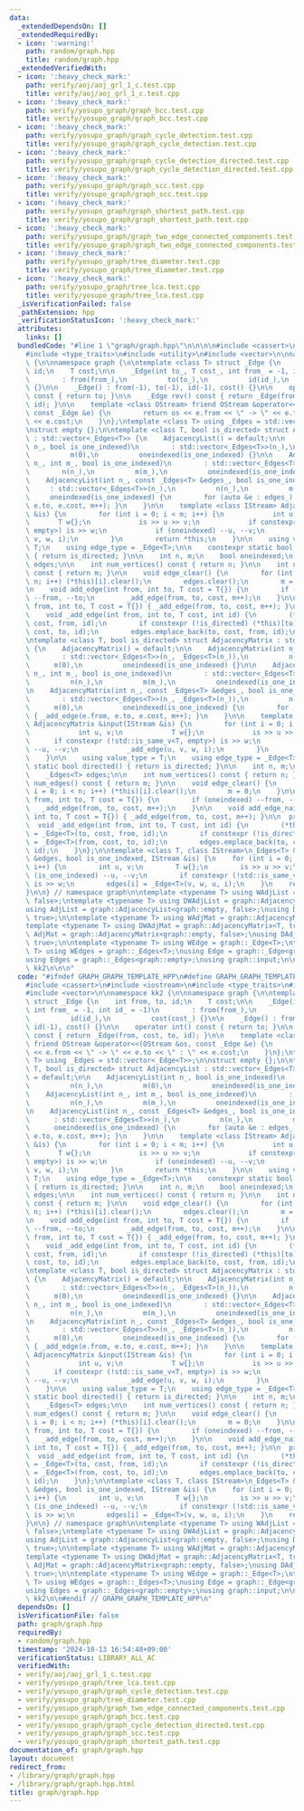 ```yaml
---
data:
  _extendedDependsOn: []
  _extendedRequiredBy:
  - icon: ':warning:'
    path: random/graph.hpp
    title: random/graph.hpp
  _extendedVerifiedWith:
  - icon: ':heavy_check_mark:'
    path: verify/aoj/aoj_grl_1_c.test.cpp
    title: verify/aoj/aoj_grl_1_c.test.cpp
  - icon: ':heavy_check_mark:'
    path: verify/yosupo_graph/graph_bcc.test.cpp
    title: verify/yosupo_graph/graph_bcc.test.cpp
  - icon: ':heavy_check_mark:'
    path: verify/yosupo_graph/graph_cycle_detection.test.cpp
    title: verify/yosupo_graph/graph_cycle_detection.test.cpp
  - icon: ':heavy_check_mark:'
    path: verify/yosupo_graph/graph_cycle_detection_directed.test.cpp
    title: verify/yosupo_graph/graph_cycle_detection_directed.test.cpp
  - icon: ':heavy_check_mark:'
    path: verify/yosupo_graph/graph_scc.test.cpp
    title: verify/yosupo_graph/graph_scc.test.cpp
  - icon: ':heavy_check_mark:'
    path: verify/yosupo_graph/graph_shortest_path.test.cpp
    title: verify/yosupo_graph/graph_shortest_path.test.cpp
  - icon: ':heavy_check_mark:'
    path: verify/yosupo_graph/graph_two_edge_connected_components.test.cpp
    title: verify/yosupo_graph/graph_two_edge_connected_components.test.cpp
  - icon: ':heavy_check_mark:'
    path: verify/yosupo_graph/tree_diameter.test.cpp
    title: verify/yosupo_graph/tree_diameter.test.cpp
  - icon: ':heavy_check_mark:'
    path: verify/yosupo_graph/tree_lca.test.cpp
    title: verify/yosupo_graph/tree_lca.test.cpp
  _isVerificationFailed: false
  _pathExtension: hpp
  _verificationStatusIcon: ':heavy_check_mark:'
  attributes:
    links: []
  bundledCode: "#line 1 \"graph/graph.hpp\"\n\n\n\n#include <cassert>\n#include <iostream>\n\
    #include <type_traits>\n#include <utility>\n#include <vector>\n\nnamespace kk2\
    \ {\n\nnamespace graph {\n\ntemplate <class T> struct _Edge {\n    int from, to,\
    \ id;\n    T cost;\n\n    _Edge(int to_, T cost_, int from_ = -1, int id_ = -1)\n\
    \        : from(from_),\n          to(to_),\n          id(id_),\n          cost(cost_)\
    \ {}\n\n    _Edge() : from(-1), to(-1), id(-1), cost() {}\n\n    operator int()\
    \ const { return to; }\n\n    _Edge rev() const { return _Edge(from, cost, to,\
    \ id); }\n\n    template <class OStream> friend OStream &operator<<(OStream &os,\
    \ const _Edge &e) {\n        return os << e.from << \" -> \" << e.to << \" : \"\
    \ << e.cost;\n    }\n};\ntemplate <class T> using _Edges = std::vector<_Edge<T>>;\n\
    \nstruct empty {};\n\ntemplate <class T, bool is_directed> struct AdjacencyList\
    \ : std::vector<_Edges<T>> {\n    AdjacencyList() = default;\n\n    AdjacencyList(int\
    \ n_, bool is_one_indexed)\n        : std::vector<_Edges<T>>(n_),\n          n(n_),\n\
    \          m(0),\n          oneindexed(is_one_indexed) {}\n\n    AdjacencyList(int\
    \ n_, int m_, bool is_one_indexed)\n        : std::vector<_Edges<T>>(n_),\n  \
    \        n(n_),\n          m(m_),\n          oneindexed(is_one_indexed) {}\n\n\
    \    AdjacencyList(int n_, const _Edges<T> &edges_, bool is_one_indexed)\n   \
    \     : std::vector<_Edges<T>>(n_),\n          n(n_),\n          m(0),\n     \
    \     oneindexed(is_one_indexed) {\n        for (auto &e : edges_) { _add_edge(e.from,\
    \ e.to, e.cost, m++); }\n    }\n\n    template <class IStream> AdjacencyList &input(IStream\
    \ &is) {\n        for (int i = 0; i < m; i++) {\n            int u, v;\n     \
    \       T w{};\n            is >> u >> v;\n            if constexpr (!std::is_same_v<T,\
    \ empty>) is >> w;\n            if (oneindexed) --u, --v;\n            _add_edge(u,\
    \ v, w, i);\n        }\n        return *this;\n    }\n\n    using value_type =\
    \ T;\n    using edge_type = _Edge<T>;\n\n    constexpr static bool directed()\
    \ { return is_directed; }\n\n    int n, m;\n    bool oneindexed;\n    _Edges<T>\
    \ edges;\n\n    int num_vertices() const { return n; }\n\n    int num_edges()\
    \ const { return m; }\n\n    void edge_clear() {\n        for (int i = 0; i <\
    \ n; i++) (*this)[i].clear();\n        edges.clear();\n        m = 0;\n    }\n\
    \n    void add_edge(int from, int to, T cost = T{}) {\n        if (oneindexed)\
    \ --from, --to;\n        _add_edge(from, to, cost, m++);\n    }\n\n    void add_edge_naive(int\
    \ from, int to, T cost = T{}) { _add_edge(from, to, cost, m++); }\n\n  private:\n\
    \    void _add_edge(int from, int to, T cost, int id) {\n        (*this)[from].emplace_back(to,\
    \ cost, from, id);\n        if constexpr (!is_directed) (*this)[to].emplace_back(from,\
    \ cost, to, id);\n        edges.emplace_back(to, cost, from, id);\n    }\n};\n\
    \ntemplate <class T, bool is_directed> struct AdjacencyMatrix : std::vector<_Edges<T>>\
    \ {\n    AdjacencyMatrix() = default;\n\n    AdjacencyMatrix(int n_, bool is_one_indexed)\n\
    \        : std::vector<_Edges<T>>(n_, _Edges<T>(n_)),\n          n(n_),\n    \
    \      m(0),\n          oneindexed(is_one_indexed) {}\n\n    AdjacencyMatrix(int\
    \ n_, int m_, bool is_one_indexed)\n        : std::vector<_Edges<T>>(n_, _Edges<T>(n_)),\n\
    \          n(n_),\n          m(m_),\n          oneindexed(is_one_indexed) {}\n\
    \n    AdjacencyMatrix(int n_, const _Edges<T> &edges_, bool is_one_indexed)\n\
    \        : std::vector<_Edges<T>>(n_, _Edges<T>(n_)),\n          n(n_),\n    \
    \      m(0),\n          oneindexed(is_one_indexed) {\n        for (auto &e : edges_)\
    \ { _add_edge(e.from, e.to, e.cost, m++); }\n    }\n\n    template <class IStream>\
    \ AdjacencyMatrix &input(IStream &is) {\n        for (int i = 0; i < m; i++) {\n\
    \            int u, v;\n            T w{};\n            is >> u >> v;\n      \
    \      if constexpr (!std::is_same_v<T, empty>) is >> w;\n            if (oneindexed)\
    \ --u, --v;\n            _add_edge(u, v, w, i);\n        }\n        return *this;\n\
    \    }\n\n    using value_type = T;\n    using edge_type = _Edge<T>;\n\n    constexpr\
    \ static bool directed() { return is_directed; }\n\n    int n, m;\n    bool oneindexed;\n\
    \    _Edges<T> edges;\n\n    int num_vertices() const { return n; }\n\n    int\
    \ num_edges() const { return m; }\n\n    void edge_clear() {\n        for (int\
    \ i = 0; i < n; i++) (*this)[i].clear();\n        m = 0;\n    }\n\n    void add_edge(int\
    \ from, int to, T cost = T{}) {\n        if (oneindexed) --from, --to;\n     \
    \   _add_edge(from, to, cost, m++);\n    }\n\n    void add_edge_naive(int from,\
    \ int to, T cost = T{}) { _add_edge(from, to, cost, m++); }\n\n  private:\n  \
    \  void _add_edge(int from, int to, T cost, int id) {\n        (*this)[from][to]\
    \ = _Edge<T>(to, cost, from, id);\n        if constexpr (!is_directed) (*this)[to][from]\
    \ = _Edge<T>(from, cost, to, id);\n        edges.emplace_back(to, cost, from,\
    \ id);\n    }\n};\n\ntemplate <class T, class IStream>\n_Edges<T> &input(_Edges<T>\
    \ &edges, bool is_one_indexed, IStream &is) {\n    for (int i = 0; i < (int)edges.size();\
    \ i++) {\n        int u, v;\n        T w{};\n        is >> u >> v;\n        if\
    \ (is_one_indexed) --u, --v;\n        if constexpr (!std::is_same_v<T, empty>)\
    \ is >> w;\n        edges[i] = _Edge<T>(v, w, u, i);\n    }\n    return edges;\n\
    }\n\n} // namespace graph\n\ntemplate <typename T> using WAdjList = graph::AdjacencyList<T,\
    \ false>;\ntemplate <typename T> using DWAdjList = graph::AdjacencyList<T, true>;\n\
    using AdjList = graph::AdjacencyList<graph::empty, false>;\nusing DAdjList = graph::AdjacencyList<graph::empty,\
    \ true>;\n\ntemplate <typename T> using WAdjMat = graph::AdjacencyMatrix<T, false>;\n\
    template <typename T> using DWAdjMat = graph::AdjacencyMatrix<T, true>;\nusing\
    \ AdjMat = graph::AdjacencyMatrix<graph::empty, false>;\nusing DAdjMat = graph::AdjacencyMatrix<graph::empty,\
    \ true>;\n\ntemplate <typename T> using WEdge = graph::_Edge<T>;\ntemplate <typename\
    \ T> using WEdges = graph::_Edges<T>;\nusing Edge = graph::_Edge<graph::empty>;\n\
    using Edges = graph::_Edges<graph::empty>;\nusing graph::input;\n\n} // namespace\
    \ kk2\n\n\n"
  code: "#ifndef GRAPH_GRAPH_TEMPLATE_HPP\n#define GRAPH_GRAPH_TEMPLATE_HPP 1\n\n\
    #include <cassert>\n#include <iostream>\n#include <type_traits>\n#include <utility>\n\
    #include <vector>\n\nnamespace kk2 {\n\nnamespace graph {\n\ntemplate <class T>\
    \ struct _Edge {\n    int from, to, id;\n    T cost;\n\n    _Edge(int to_, T cost_,\
    \ int from_ = -1, int id_ = -1)\n        : from(from_),\n          to(to_),\n\
    \          id(id_),\n          cost(cost_) {}\n\n    _Edge() : from(-1), to(-1),\
    \ id(-1), cost() {}\n\n    operator int() const { return to; }\n\n    _Edge rev()\
    \ const { return _Edge(from, cost, to, id); }\n\n    template <class OStream>\
    \ friend OStream &operator<<(OStream &os, const _Edge &e) {\n        return os\
    \ << e.from << \" -> \" << e.to << \" : \" << e.cost;\n    }\n};\ntemplate <class\
    \ T> using _Edges = std::vector<_Edge<T>>;\n\nstruct empty {};\n\ntemplate <class\
    \ T, bool is_directed> struct AdjacencyList : std::vector<_Edges<T>> {\n    AdjacencyList()\
    \ = default;\n\n    AdjacencyList(int n_, bool is_one_indexed)\n        : std::vector<_Edges<T>>(n_),\n\
    \          n(n_),\n          m(0),\n          oneindexed(is_one_indexed) {}\n\n\
    \    AdjacencyList(int n_, int m_, bool is_one_indexed)\n        : std::vector<_Edges<T>>(n_),\n\
    \          n(n_),\n          m(m_),\n          oneindexed(is_one_indexed) {}\n\
    \n    AdjacencyList(int n_, const _Edges<T> &edges_, bool is_one_indexed)\n  \
    \      : std::vector<_Edges<T>>(n_),\n          n(n_),\n          m(0),\n    \
    \      oneindexed(is_one_indexed) {\n        for (auto &e : edges_) { _add_edge(e.from,\
    \ e.to, e.cost, m++); }\n    }\n\n    template <class IStream> AdjacencyList &input(IStream\
    \ &is) {\n        for (int i = 0; i < m; i++) {\n            int u, v;\n     \
    \       T w{};\n            is >> u >> v;\n            if constexpr (!std::is_same_v<T,\
    \ empty>) is >> w;\n            if (oneindexed) --u, --v;\n            _add_edge(u,\
    \ v, w, i);\n        }\n        return *this;\n    }\n\n    using value_type =\
    \ T;\n    using edge_type = _Edge<T>;\n\n    constexpr static bool directed()\
    \ { return is_directed; }\n\n    int n, m;\n    bool oneindexed;\n    _Edges<T>\
    \ edges;\n\n    int num_vertices() const { return n; }\n\n    int num_edges()\
    \ const { return m; }\n\n    void edge_clear() {\n        for (int i = 0; i <\
    \ n; i++) (*this)[i].clear();\n        edges.clear();\n        m = 0;\n    }\n\
    \n    void add_edge(int from, int to, T cost = T{}) {\n        if (oneindexed)\
    \ --from, --to;\n        _add_edge(from, to, cost, m++);\n    }\n\n    void add_edge_naive(int\
    \ from, int to, T cost = T{}) { _add_edge(from, to, cost, m++); }\n\n  private:\n\
    \    void _add_edge(int from, int to, T cost, int id) {\n        (*this)[from].emplace_back(to,\
    \ cost, from, id);\n        if constexpr (!is_directed) (*this)[to].emplace_back(from,\
    \ cost, to, id);\n        edges.emplace_back(to, cost, from, id);\n    }\n};\n\
    \ntemplate <class T, bool is_directed> struct AdjacencyMatrix : std::vector<_Edges<T>>\
    \ {\n    AdjacencyMatrix() = default;\n\n    AdjacencyMatrix(int n_, bool is_one_indexed)\n\
    \        : std::vector<_Edges<T>>(n_, _Edges<T>(n_)),\n          n(n_),\n    \
    \      m(0),\n          oneindexed(is_one_indexed) {}\n\n    AdjacencyMatrix(int\
    \ n_, int m_, bool is_one_indexed)\n        : std::vector<_Edges<T>>(n_, _Edges<T>(n_)),\n\
    \          n(n_),\n          m(m_),\n          oneindexed(is_one_indexed) {}\n\
    \n    AdjacencyMatrix(int n_, const _Edges<T> &edges_, bool is_one_indexed)\n\
    \        : std::vector<_Edges<T>>(n_, _Edges<T>(n_)),\n          n(n_),\n    \
    \      m(0),\n          oneindexed(is_one_indexed) {\n        for (auto &e : edges_)\
    \ { _add_edge(e.from, e.to, e.cost, m++); }\n    }\n\n    template <class IStream>\
    \ AdjacencyMatrix &input(IStream &is) {\n        for (int i = 0; i < m; i++) {\n\
    \            int u, v;\n            T w{};\n            is >> u >> v;\n      \
    \      if constexpr (!std::is_same_v<T, empty>) is >> w;\n            if (oneindexed)\
    \ --u, --v;\n            _add_edge(u, v, w, i);\n        }\n        return *this;\n\
    \    }\n\n    using value_type = T;\n    using edge_type = _Edge<T>;\n\n    constexpr\
    \ static bool directed() { return is_directed; }\n\n    int n, m;\n    bool oneindexed;\n\
    \    _Edges<T> edges;\n\n    int num_vertices() const { return n; }\n\n    int\
    \ num_edges() const { return m; }\n\n    void edge_clear() {\n        for (int\
    \ i = 0; i < n; i++) (*this)[i].clear();\n        m = 0;\n    }\n\n    void add_edge(int\
    \ from, int to, T cost = T{}) {\n        if (oneindexed) --from, --to;\n     \
    \   _add_edge(from, to, cost, m++);\n    }\n\n    void add_edge_naive(int from,\
    \ int to, T cost = T{}) { _add_edge(from, to, cost, m++); }\n\n  private:\n  \
    \  void _add_edge(int from, int to, T cost, int id) {\n        (*this)[from][to]\
    \ = _Edge<T>(to, cost, from, id);\n        if constexpr (!is_directed) (*this)[to][from]\
    \ = _Edge<T>(from, cost, to, id);\n        edges.emplace_back(to, cost, from,\
    \ id);\n    }\n};\n\ntemplate <class T, class IStream>\n_Edges<T> &input(_Edges<T>\
    \ &edges, bool is_one_indexed, IStream &is) {\n    for (int i = 0; i < (int)edges.size();\
    \ i++) {\n        int u, v;\n        T w{};\n        is >> u >> v;\n        if\
    \ (is_one_indexed) --u, --v;\n        if constexpr (!std::is_same_v<T, empty>)\
    \ is >> w;\n        edges[i] = _Edge<T>(v, w, u, i);\n    }\n    return edges;\n\
    }\n\n} // namespace graph\n\ntemplate <typename T> using WAdjList = graph::AdjacencyList<T,\
    \ false>;\ntemplate <typename T> using DWAdjList = graph::AdjacencyList<T, true>;\n\
    using AdjList = graph::AdjacencyList<graph::empty, false>;\nusing DAdjList = graph::AdjacencyList<graph::empty,\
    \ true>;\n\ntemplate <typename T> using WAdjMat = graph::AdjacencyMatrix<T, false>;\n\
    template <typename T> using DWAdjMat = graph::AdjacencyMatrix<T, true>;\nusing\
    \ AdjMat = graph::AdjacencyMatrix<graph::empty, false>;\nusing DAdjMat = graph::AdjacencyMatrix<graph::empty,\
    \ true>;\n\ntemplate <typename T> using WEdge = graph::_Edge<T>;\ntemplate <typename\
    \ T> using WEdges = graph::_Edges<T>;\nusing Edge = graph::_Edge<graph::empty>;\n\
    using Edges = graph::_Edges<graph::empty>;\nusing graph::input;\n\n} // namespace\
    \ kk2\n\n#endif // GRAPH_GRAPH_TEMPLATE_HPP\n"
  dependsOn: []
  isVerificationFile: false
  path: graph/graph.hpp
  requiredBy:
  - random/graph.hpp
  timestamp: '2024-10-13 16:54:48+09:00'
  verificationStatus: LIBRARY_ALL_AC
  verifiedWith:
  - verify/aoj/aoj_grl_1_c.test.cpp
  - verify/yosupo_graph/tree_lca.test.cpp
  - verify/yosupo_graph/graph_cycle_detection.test.cpp
  - verify/yosupo_graph/tree_diameter.test.cpp
  - verify/yosupo_graph/graph_two_edge_connected_components.test.cpp
  - verify/yosupo_graph/graph_bcc.test.cpp
  - verify/yosupo_graph/graph_cycle_detection_directed.test.cpp
  - verify/yosupo_graph/graph_scc.test.cpp
  - verify/yosupo_graph/graph_shortest_path.test.cpp
documentation_of: graph/graph.hpp
layout: document
redirect_from:
- /library/graph/graph.hpp
- /library/graph/graph.hpp.html
title: graph/graph.hpp
---
```

